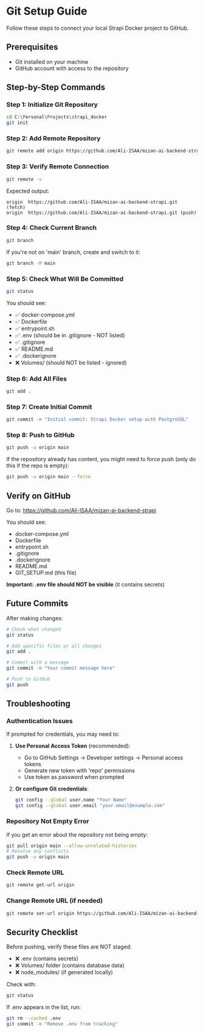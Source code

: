 # Git Setup Guide

Follow these steps to connect your local Strapi Docker project to GitHub.

## Prerequisites

- Git installed on your machine
- GitHub account with access to the repository

## Step-by-Step Commands

### Step 1: Initialize Git Repository

```bash
cd C:\Personal\Projects\strapi_docker
git init
```

### Step 2: Add Remote Repository

```bash
git remote add origin https://github.com/Ali-ISAA/mizan-ai-backend-strapi.git
```

### Step 3: Verify Remote Connection

```bash
git remote -v
```

Expected output:
```
origin  https://github.com/Ali-ISAA/mizan-ai-backend-strapi.git (fetch)
origin  https://github.com/Ali-ISAA/mizan-ai-backend-strapi.git (push)
```

### Step 4: Check Current Branch

```bash
git branch
```

If you're not on 'main' branch, create and switch to it:

```bash
git branch -M main
```

### Step 5: Check What Will Be Committed

```bash
git status
```

You should see:
- ✅ docker-compose.yml
- ✅ Dockerfile
- ✅ entrypoint.sh
- ✅ .env (should be in .gitignore - NOT listed)
- ✅ .gitignore
- ✅ README.md
- ✅ .dockerignore
- ❌ Volumes/ (should NOT be listed - ignored)

### Step 6: Add All Files

```bash
git add .
```

### Step 7: Create Initial Commit

```bash
git commit -m "Initial commit: Strapi Docker setup with PostgreSQL"
```

### Step 8: Push to GitHub

```bash
git push -u origin main
```

If the repository already has content, you might need to force push (only do this if the repo is empty):

```bash
git push -u origin main --force
```

## Verify on GitHub

Go to: https://github.com/Ali-ISAA/mizan-ai-backend-strapi

You should see:
- docker-compose.yml
- Dockerfile
- entrypoint.sh
- .gitignore
- .dockerignore
- README.md
- GIT_SETUP.md (this file)

**Important: .env file should NOT be visible** (it contains secrets)

## Future Commits

After making changes:

```bash
# Check what changed
git status

# Add specific files or all changes
git add .

# Commit with a message
git commit -m "Your commit message here"

# Push to GitHub
git push
```

## Troubleshooting

### Authentication Issues

If prompted for credentials, you may need to:

1. **Use Personal Access Token** (recommended):
   - Go to GitHub Settings → Developer settings → Personal access tokens
   - Generate new token with 'repo' permissions
   - Use token as password when prompted

2. **Or configure Git credentials**:
   ```bash
   git config --global user.name "Your Name"
   git config --global user.email "your.email@example.com"
   ```

### Repository Not Empty Error

If you get an error about the repository not being empty:

```bash
git pull origin main --allow-unrelated-histories
# Resolve any conflicts
git push -u origin main
```

### Check Remote URL

```bash
git remote get-url origin
```

### Change Remote URL (if needed)

```bash
git remote set-url origin https://github.com/Ali-ISAA/mizan-ai-backend-strapi.git
```

## Security Checklist

Before pushing, verify these files are NOT staged:
- ❌ .env (contains secrets)
- ❌ Volumes/ folder (contains database data)
- ❌ node_modules/ (if generated locally)

Check with:
```bash
git status
```

If .env appears in the list, run:
```bash
git rm --cached .env
git commit -m "Remove .env from tracking"
```
